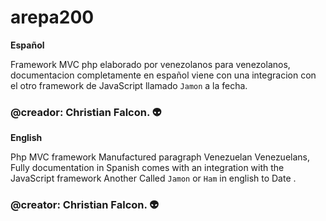 # arepa200
**Español**

Framework MVC php elaborado por venezolanos para venezolanos, documentacion completamente en español viene con una integracion con el otro framework de JavaScript llamado `Jamon` a la fecha.

### @creador: Christian Falcon. :alien:

**English**

Php MVC framework Manufactured paragraph Venezuelan Venezuelans, Fully documentation in Spanish comes with an integration with the JavaScript framework Another Called `Jamon` or `Ham` in english to Date .

### @creator: Christian Falcon. :alien:
